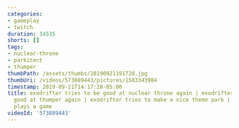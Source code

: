 ```yaml
---
categories:
- gameplay
- twitch
duration: 14535
shorts: []
tags:
- nuclear-throne
- parkitect
- thumper
thumbPath: /assets/thumbs/20190921191728.jpg
thumbUri: /videos/573889443/pictures/1583343984
timestamp: 2019-09-21T14:17:28-05:00
title: exodrifter tries to be good at nuclear throne again | exodrifter tries to be
  good at thumper again | exodrifter tries to make a nice theme park | exodrifter
  plays a game
videoId: '573889443'
---
```

